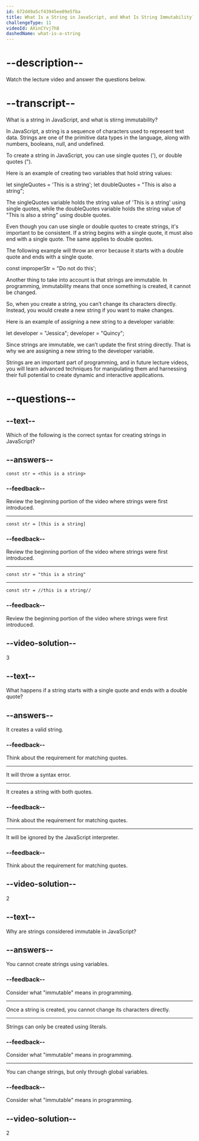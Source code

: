 ```yaml
---
id: 672d49a5cf43945ee09e5fba
title: What Is a String in JavaScript, and What Is String Immutability?
challengeType: 11
videoId: AXinCYvj7h8
dashedName: what-is-a-string
---
```


# --description--

Watch the lecture video and answer the questions below.

# --transcript--

What is a string in JavaScript, and what is stirng immutability?

In JavaScript, a string is a sequence of characters used to represent text data. Strings are one of the primitive data types in the language, along with numbers, booleans, null, and undefined.

To create a string in JavaScript, you can use single quotes ('), or double quotes (").

Here is an example of creating two variables that hold string values:

let singleQuotes = 'This is a string';
let doubleQuotes = "This is also a string";

The singleQuotes variable holds the string value of 'This is a string' using single quotes, while the doubleQuotes variable holds the string value of "This is also a string" using double quotes.

Even though you can use single or double quotes to create strings, it's important to be consistent. If a string begins with a single quote, it must also end with a single quote. The same applies to double quotes.

The following example will throw an error because it starts with a double quote and ends with a single quote.

const improperStr = "Do not do this';

Another thing to take into account is that strings are immutable. In programming, immutability means that once something is created, it cannot be changed.

So, when you create a string, you can’t change its characters directly. Instead, you would create a new string if you want to make changes.

Here is an example of assigning a new string to a developer variable:

let developer = "Jessica";
developer = "Quincy";

Since strings are immutable, we can’t update the first string directly. That is why we are assigning a new string to the developer variable.

Strings are an important part of programming, and in future lecture videos, you will learn advanced techniques for manipulating them and harnessing their full potential to create dynamic and interactive applications.

# --questions--

## --text--

Which of the following is the correct syntax for creating strings in JavaScript?

## --answers--

`const str = <this is a string>`

### --feedback--

Review the beginning portion of the video where strings were first introduced.

---

`const str = [this is a string]`

### --feedback--

Review the beginning portion of the video where strings were first introduced.

---

`const str = "this is a string"`

---

`const str = //this is a string//`

### --feedback--

Review the beginning portion of the video where strings were first introduced.

## --video-solution--

3

## --text--

What happens if a string starts with a single quote and ends with a double quote?

## --answers--

It creates a valid string.

### --feedback--

Think about the requirement for matching quotes.

---

It will throw a syntax error.

---

It creates a string with both quotes.

### --feedback--

Think about the requirement for matching quotes.

---

It will be ignored by the JavaScript interpreter.

### --feedback--

Think about the requirement for matching quotes.

## --video-solution--

2

## --text--

Why are strings considered immutable in JavaScript?

## --answers--

You cannot create strings using variables.

### --feedback--

Consider what "immutable" means in programming.

---

Once a string is created, you cannot change its characters directly.

---

Strings can only be created using literals.

### --feedback--

Consider what "immutable" means in programming.

---

You can change strings, but only through global variables.

### --feedback--

Consider what "immutable" means in programming.

## --video-solution--

2
